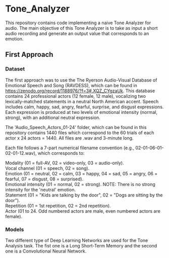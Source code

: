 # Tone_Analyzer
This repository contains code implementing a naive Tone Analyzer for audio. The main objective of this Tone Analyzer is to take as input a short audio recording and generate an output value that corresponds to an emotion.

## First Approach
### Dataset
The first approach was to use the The Ryerson Audio-Visual Database of Emotional Speech and Song (RAVDESS), which can be found in https://zenodo.org/record/1188976/?f=3#.XQZ_CYgzaUk. This database contains 24 professional actors (12 female, 12 male), vocalizing two lexically-matched statements in a neutral North American accent. Speech includes calm, happy, sad, angry, fearful, surprise, and disgust expressions. Each expression is produced at two levels of emotional intensity (normal, strong), with an additional neutral expression.

The 'Audio_Speech_Actors_01-24' folder, which can be found in this repository contains 1440 files which correspond to the 60 trials of each actor x 24 actors = 1440. All files are .wav and 3-minute long. 

Each file follows a 7-part numerical filename convention (e.g., 02-01-06-01-02-01-12.wav), which corresponds to:

Modality (01 = full-AV, 02 = video-only, 03 = audio-only).<br />
Vocal channel (01 = speech, 02 = song).<br />
Emotion (01 = neutral, 02 = calm, 03 = happy, 04 = sad, 05 = angry, 06 = fearful, 07 = disgust, 08 = surprised).<br />
Emotional intensity (01 = normal, 02 = strong). NOTE: There is no strong intensity for the 'neutral' emotion.<br />
Statement (01 = "Kids are talking by the door", 02 = "Dogs are sitting by the door").<br />
Repetition (01 = 1st repetition, 02 = 2nd repetition).<br />
Actor (01 to 24. Odd numbered actors are male, even numbered actors are female).

### Models
Two different type of Deep Learning Networks are used for the Tone Analysis task. The fist one is a Long Short-Term Memory and the second one is a Convolutional Neural Network.
